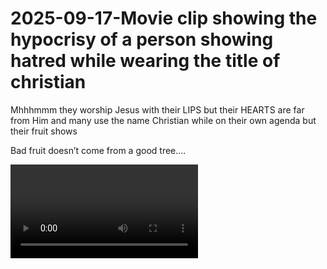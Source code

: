 # 2025-09-17-Movie clip showing the hypocrisy of a person showing hatred while wearing the title of christian
Mhhhmmm they worship Jesus with their LIPS but their HEARTS are far from Him and many use the name Christian while on their own agenda but their fruit shows

Bad fruit doesn’t come from a good tree….

![Movie clip showing the hypocrisy of a person showing hatred while wearing the title of christian.mp4](/zulu/Videos/Movie%20clip%20showing%20the%20hypocrisy%20of%20a%20person%20showing%20hatred%20while%20wearing%20the%20title%20of%20christian.mp4)

